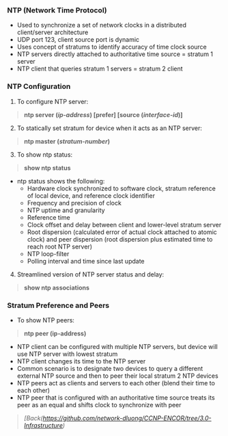 ### NTP (Network Time Protocol)  
* Used to synchronize a set of network clocks in a distributed client/server architecture  
* UDP port 123, client source port is dynamic  
* Uses concept of stratums to identify accuracy of time clock source  
* NTP servers directly attached to authoritative time source = stratum 1 server  
* NTP client that queries stratum 1 servers = stratum 2 client  


### NTP Configuration  
1. To configure NTP server:  
> **ntp server (*ip-address*) [prefer] [source (*interface-id*)]**
2. To statically set stratum for device when it acts as an NTP server:  
> **ntp master (*stratum-number*)**  
3. To show ntp status:  
> **show ntp status**  
* ntp status shows the following:  
  * Hardware clock synchronized to software clock, stratum reference of local device, and reference clock identifier  
  * Frequency and precision of clock  
  * NTP uptime and granularity  
  * Reference time  
  * Clock offset and delay between client and lower-level stratum server  
  * Root dispersion (calculated error of actual clock attached to atomic clock) and peer dispersion (root dispersion plus estimated time to reach root NTP server)  
  * NTP loop-filter  
  * Polling interval and time since last update  
4. Streamlined version of NTP server status and delay:  
> **show ntp associations**  


### Stratum Preference and Peers  
* To show NTP peers:  
> **ntp peer (ip-address)**  
* NTP client can be configured with multiple NTP servers, but device will use NTP server with lowest stratum  
* NTP client changes its time to the NTP server  
* Common scenario is to designate two devices to query a different external NTP source and then to peer their local stratum 2 NTP devices  
* NTP peers act as clients and servers to each other (blend their time to each other)  
* NTP peer that is configured with an authoritative time source treats its peer as an equal and shifts clock to synchronize with peer  


> *[Back(https://github.com/network-dluong/CCNP-ENCOR/tree/3.0-Infrastructure)*
